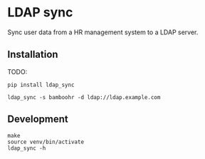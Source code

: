 # LDAP sync

Sync user data from a HR management system to a LDAP server.

## Installation

TODO:

```
pip install ldap_sync

ldap_sync -s bamboohr -d ldap://ldap.example.com
```

## Development

```
make
source venv/bin/activate
ldap_sync -h
```
